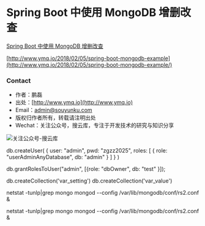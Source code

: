 # Spring Boot 中使用 MongoDB 增删改查

[Spring Boot 中使用 MongoDB 增删改查](http://www.ymq.io/2018/02/05/spring-boot-mongodb-example/)

[http://www.ymq.io/2018/02/05/spring-boot-mongodb-example](http://www.ymq.io/2018/02/05/spring-boot-mongodb-example/)

### Contact

 - 作者：鹏磊  
 - 出处：[http://www.ymq.io](http://www.ymq.io)  
 - Email：[admin@souyunku.com](admin@souyunku.com)  
 - 版权归作者所有，转载请注明出处
 - Wechat：关注公众号，搜云库，专注于开发技术的研究与知识分享
 
![关注公众号-搜云库](http://www.ymq.io/images/souyunku.png "搜云库")


db.createUser(
  {
    user: "admin",
    pwd: "zgzz2025",
    roles: [ { role: "userAdminAnyDatabase", db: "admin" } ]
  }
)

db.grantRolesToUser("admin", [{role: "dbOwner", db: "test" }]);

db.createCollection('var_setting')
db.createCollection('var_value')

netstat -tunlp|grep mongo
mongod --config /var/lib/mongodb/conf/rs2.conf &

netstat -tunlp|grep mongo
mongod --config /var/lib/mongodb/conf/rs2.conf &

